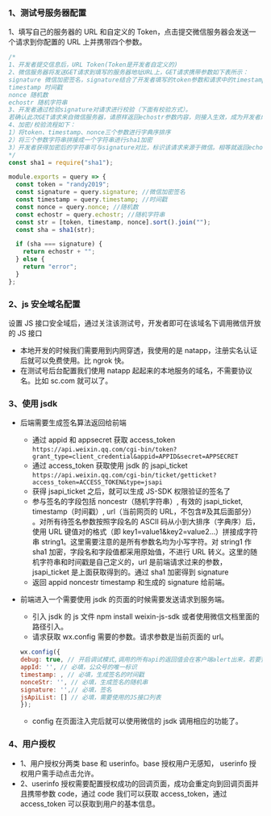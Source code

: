 ### 1、测试号服务器配置

1、填写自己的服务器的 URL 和自定义的 Token，点击提交微信服务器会发送一个请求到你配置的 URL 上并携带四个参数。

```js
/*
1、开发者提交信息后，URL Token(Token是开发者自定义的)
2、微信服务器将发送GET请求到填写的服务器地址URL上，GET请求携带参数如下表所示：
signature 微信加密签名，signature结合了开发者填写的token参数和请求中的timestamp参数、nonce参数。
timestamp 时间戳
nonce 随机数
echostr 随机字符串
3、开发者通过检验signature对请求进行校验（下面有校验方式）。
若确认此次GET请求来自微信服务器，请原样返回echostr参数内容，则接入生效，成为开发者成功，否则接入失败。
4、加密/校验流程如下：
1）将token、timestamp、nonce三个参数进行字典序排序 
2）将三个参数字符串拼接成一个字符串进行sha1加密 
3）开发者获得加密后的字符串可与signature对比，标识该请求来源于微信。相等就返回echostr
*/
const sha1 = require("sha1");

module.exports = query => {
  const token = "randy2019";
  const signature = query.signature; //微信加密签名
  const timestamp = query.timestamp; //时间戳
  const nonce = query.nonce; //随机数
  const echostr = query.echostr; //随机字符串
  const str = [token, timestamp, nonce].sort().join("");
  const sha = sha1(str);

  if (sha === signature) {
    return echostr + "";
  } else {
    return "error";
  }
};
```

### 2、js 安全域名配置

设置 JS 接口安全域后，通过关注该测试号，开发者即可在该域名下调用微信开放的 JS 接口

- 本地开发的时候我们需要用到内网穿透，我使用的是 natapp，注册实名认证后就可以免费使用。比 ngrok 快。
- 在测试号后台配置我们使用 natapp 起起来的本地服务的域名，不需要协议名。比如 sc.com 就可以了。

### 3、使用 jsdk

- 后端需要生成签名算法返回给前端

  - 通过 appid 和 appsecret 获取 access_token `https://api.weixin.qq.com/cgi-bin/token?grant_type=client_credential&appid=APPID&secret=APPSECRET`
  - 通过 access_token 获取使用 jsdk 的 jsapi_ticket `https://api.weixin.qq.com/cgi-bin/ticket/getticket?access_token=ACCESS_TOKEN&type=jsapi`
  - 获得 jsapi_ticket 之后，就可以生成 JS-SDK 权限验证的签名了
  - 参与签名的字段包括 noncestr（随机字符串）, 有效的 jsapi_ticket, timestamp（时间戳）, url（当前网页的 URL，不包含#及其后面部分） 。对所有待签名参数按照字段名的 ASCII 码从小到大排序（字典序）后，使用 URL 键值对的格式（即 key1=value1&key2=value2…）拼接成字符串 string1。这里需要注意的是所有参数名均为小写字符。对 string1 作 sha1 加密，字段名和字段值都采用原始值，不进行 URL 转义。这里的随机字符串和时间戳是自己定义的，url 是前端请求过来的参数，jsapi_ticket 是上面获取得到的。通过 sha1 加密得到 signature
  - 返回 appid noncestr timestamp 和生成的 signature 给前端。

- 前端进入一个需要使用 jsdk 的页面的时候需要发送请求到服务端。
  - 引入 jsdk 的 js 文件 npm install weixin-js-sdk 或者使用微信文档里面的路径引入。
  - 请求获取 wx.config 需要的参数。请求参数是当前页面的 url。
  ```js
  wx.config({
  debug: true, // 开启调试模式,调用的所有api的返回值会在客户端alert出来，若要查看传入的参数，可以在pc端打开，参数信息会通过log打出，仅在pc端时才会打印。
  appId: '', // 必填，公众号的唯一标识
  timestamp: , // 必填，生成签名的时间戳
  nonceStr: '', // 必填，生成签名的随机串
  signature: '',// 必填，签名
  jsApiList: [] // 必填，需要使用的JS接口列表
  });
  ```
  - config 在页面注入完后就可以使用微信的 jsdk 调用相应的功能了。

### 4、用户授权

- 1、用户授权分两类 base 和 userinfo。base 授权用户无感知， userinfo 授权用户需手动点击允许。
- 2、userinfo 授权需要配置授权成功的回调页面，成功会重定向到回调页面并且携带参数 code，通过 code 我们可以获取 access_token，通过 access_token 可以获取到用户的基本信息。
